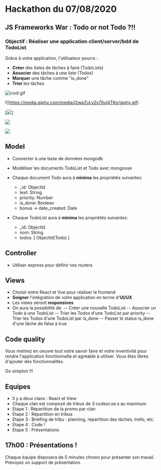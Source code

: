 # Hackathon du 07/08/2020

## JS Frameworks War : Todo or not Todo ?!!

### Objectif : Réaliser une application client/server/bdd de TodoList


Grâce à votre application, l'utilisateur pourra :

- **Créer** des listes de tâches à faire (TodoLists)
- **Associer** des tâches à une liste (Todos)
- **Marquer** une tâche comme "is_done"
- **Trier** les tâches


![cool gif](https://media.giphy.com/media/j2wpZyLy2s70ul4TKo/giphy.gif)

![]https://media.giphy.com/media/j2wpZyLy2s70ul4TKo/giphy.gif)

[![](https://media.giphy.com/media/j2wpZyLy2s70ul4TKo/giphy.gif)]

[![](https://i.giphy.com/e2AKpOvx2MREY.gif)](https://www.youtube.com/watch?v=04MJIXcZKPk)

[![](https://i.giphy.com/j2wpZyLy2s70ul4TKo.gif)](https://www.youtube.com/watch?v=04MJIXcZKPk)


## Model

- Connecter à une base de données mongodb
- Modéliser les documents TodoList et Todo avec mongoose

- Chaque document Todo aura à **minima** les propriétés suivantes:

  - _id: ObjectId
  - text: String
  - priority: Number
  - is_done: Boolean
  - bonus -> date_created: Date

- Chaque TodoList aura à **minima** les propriétés suivantes:
  - _id: ObjectId
  - nom: String
  - todos: [ ObjectId(Todo) ]


## Controller

- Utiliser express pour définir vos routers

## Views

- Choisir entre React et Vue pour réaliser le frontend
- **Soigner** l'intégration de votre application en terme d'**UI/UX**
- Les views seront **responsives**
- On aura la possibilité de:
  -- Créer une nouvelle TodoList
  -- Associer un Todo à une TodoList
  -- Trier les Todos d'une TodoList par priority
  -- Trier les Todos d'une TodoList par is_done
  -- Passer le status is_done d'une tâche de false à true

## Code quality

Vous mettrez en oeuvre tout votre savoir faire et votre inventivité pour rendre l'application
fonctionnelle et agréable à utiliser. Vous êtes libres d'ajouter des fonctionnalités.

Go simplon !!!

## Equipes

- Il y a deux clans : React et View
- Chaque clan est composé de tribus de 3 codeur.se.s au maximum
- Etape 1 : Répartition de la promo par clan
- Etape 2 : Répartition en tribus
- Etape 3 : Briefing de tribu : planning, répartition des tâches, trello, etc.
- Etape 4 : Code !
- Etape 5 : Présentations

## 17h00 : Présentations !

Chaque équipe disposera de 5 minutes chrono pour présenter son travail. Prévoyez un support de présentation.

